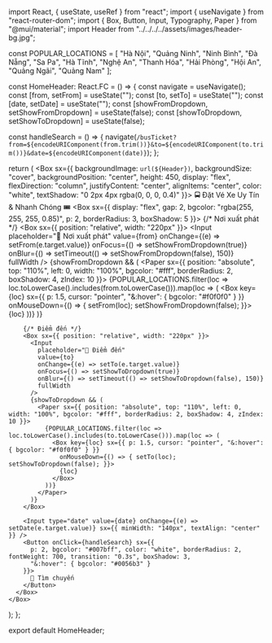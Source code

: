 import React, { useState, useRef } from "react";
import { useNavigate } from "react-router-dom";
import { Box, Button, Input, Typography, Paper } from "@mui/material";
import Header from "../../../../assets/images/header-bg.jpg";

const POPULAR_LOCATIONS = [
  "Hà Nội", "Quảng Ninh", "Ninh Bình", "Đà Nẵng", "Sa Pa", "Hà Tĩnh",
  "Nghệ An", "Thanh Hóa", "Hải Phòng", "Hội An", "Quảng Ngãi", "Quảng Nam"
];

const HomeHeader: React.FC = () => {
  const navigate = useNavigate();
  const [from, setFrom] = useState("");
  const [to, setTo] = useState("");
  const [date, setDate] = useState("");
  const [showFromDropdown, setShowFromDropdown] = useState(false);
  const [showToDropdown, setShowToDropdown] = useState(false);

  const handleSearch = () => {
    navigate(`/busTicket?from=${encodeURIComponent(from.trim())}&to=${encodeURIComponent(to.trim())}&date=${encodeURIComponent(date)}`);
  };

  return (
    <Box sx={{
      backgroundImage: `url(${Header})`,
      backgroundSize: "cover",
      backgroundPosition: "center",
      height: 450,
      display: "flex",
      flexDirection: "column",
      justifyContent: "center",
      alignItems: "center",
      color: "white",
      textShadow: "0 2px 4px rgba(0, 0, 0, 0.4)"
    }}>
      <Typography variant="h3" fontWeight={700} mb={3}>
        🚍 Đặt Vé Xe Uy Tín & Nhanh Chóng 🎟️
      </Typography>
      <Box sx={{ 
        display: "flex", gap: 2, bgcolor: "rgba(255, 255, 255, 0.85)", p: 2, borderRadius: 3, boxShadow: 5
      }}>
        {/* Nơi xuất phát */}
        <Box sx={{ position: "relative", width: "220px" }}>
          <Input
            placeholder="🚏 Nơi xuất phát"
            value={from}
            onChange={(e) => setFrom(e.target.value)}
            onFocus={() => setShowFromDropdown(true)}
            onBlur={() => setTimeout(() => setShowFromDropdown(false), 150)}
            fullWidth
          />
          {showFromDropdown && (
            <Paper sx={{ position: "absolute", top: "110%", left: 0, width: "100%", bgcolor: "#fff", borderRadius: 2, boxShadow: 4, zIndex: 10 }}>
              {POPULAR_LOCATIONS.filter(loc => loc.toLowerCase().includes(from.toLowerCase())).map(loc => (
                <Box key={loc} sx={{ p: 1.5, cursor: "pointer", "&:hover": { bgcolor: "#f0f0f0" } }}
                  onMouseDown={() => { setFrom(loc); setShowFromDropdown(false); }}>
                  {loc}
                </Box>
              ))}
            </Paper>
          )}
        </Box>

        {/* Điểm đến */}
        <Box sx={{ position: "relative", width: "220px" }}>
          <Input
            placeholder="🎯 Điểm đến"
            value={to}
            onChange={(e) => setTo(e.target.value)}
            onFocus={() => setShowToDropdown(true)}
            onBlur={() => setTimeout(() => setShowToDropdown(false), 150)}
            fullWidth
          />
          {showToDropdown && (
            <Paper sx={{ position: "absolute", top: "110%", left: 0, width: "100%", bgcolor: "#fff", borderRadius: 2, boxShadow: 4, zIndex: 10 }}>
              {POPULAR_LOCATIONS.filter(loc => loc.toLowerCase().includes(to.toLowerCase())).map(loc => (
                <Box key={loc} sx={{ p: 1.5, cursor: "pointer", "&:hover": { bgcolor: "#f0f0f0" } }}
                  onMouseDown={() => { setTo(loc); setShowToDropdown(false); }}>
                  {loc}
                </Box>
              ))}
            </Paper>
          )}
        </Box>

        <Input type="date" value={date} onChange={(e) => setDate(e.target.value)} sx={{ minWidth: "140px", textAlign: "center" }} />
        <Button onClick={handleSearch} sx={{
          p: 2, bgcolor: "#007bff", color: "white", borderRadius: 2, fontWeight: 700, transition: "0.3s", boxShadow: 3,
          "&:hover": { bgcolor: "#0056b3" }
        }}>
          🚀 Tìm chuyến
        </Button>
      </Box>
    </Box>
  );
};

export default HomeHeader;
